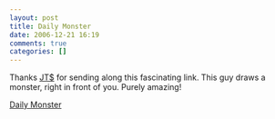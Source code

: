 ```yaml
---
layout: post
title: Daily Monster
date: 2006-12-21 16:19
comments: true
categories: []
---
```

Thanks <a href="http://www.johnturner.com">JT$</a> for sending along this fascinating link. This guy draws a monster, right in front of you. Purely amazing!

<a href="http://344design.typepad.com/344_loves_you/daily_monster/index.html">Daily Monster</a>
